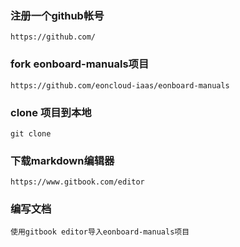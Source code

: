 ### 注册一个github帐号
    
    https://github.com/
    
### fork eonboard-manuals项目
    
    https://github.com/eoncloud-iaas/eonboard-manuals

### clone 项目到本地

    git clone 

### 下载markdown编辑器

    https://www.gitbook.com/editor


### 编写文档

    使用gitbook editor导入eonboard-manuals项目
